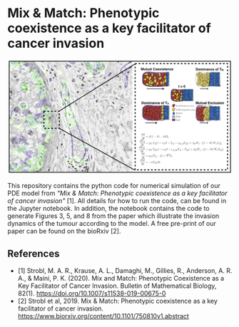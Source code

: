 # Mix \& Match: Phenotypic coexistence as a key facilitator of cancer invasion

![A summary figure illustrating the main story line of our paper. A histology image with different cancer cell populations, our PDE model, and a visual summary figure of our main result that mixing of tumour sub-population may facilitate invasion. ](figure.png)

This repository contains the python code for numerical simulation of our PDE model from *"Mix & Match: Phenotypic coexistence as a key facilitator of cancer invasion"* [1]. All details for how to run the code, can be found in the Jupyter notebook. In addition, the notebook contains the code to generate Figures 3, 5, and 8 from the paper which illustrate the invasion dynamics of the tumour according to the model. A free pre-print of our paper can be found on the bioRxiv [2].

## References
- [1] Strobl, M. A. R., Krause, A. L., Damaghi, M., Gillies, R., Anderson, A. R. A., & Maini, P. K. (2020). Mix and Match: Phenotypic Coexistence as a Key Facilitator of Cancer Invasion. Bulletin of Mathematical Biology, 82(1). https://doi.org/10.1007/s11538-019-00675-0
- [2] Strobl et al, 2019. Mix & Match: Phenotypic coexistence as a key facilitator of cancer invasion. https://www.biorxiv.org/content/10.1101/750810v1.abstract